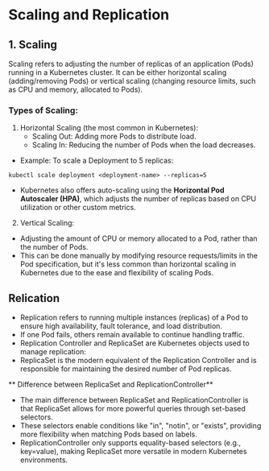 # Scaling and Replication

## 1. Scaling
Scaling refers to adjusting the number of replicas of an application (Pods) running in a Kubernetes cluster. It can be either horizontal scaling (adding/removing Pods) or vertical scaling (changing resource limits, such as CPU and memory, allocated to Pods).

### Types of Scaling:

1. Horizontal Scaling (the most common in Kubernetes):
    - Scaling Out: Adding more Pods to distribute load.
    - Scaling In: Reducing the number of Pods when the load decreases.

- Example: To scale a Deployment to 5 replicas:

`kubectl scale deployment <deployment-name> --replicas=5`

- Kubernetes also offers auto-scaling using the **Horizontal Pod Autoscaler (HPA)**, which adjusts the number of replicas based on CPU utilization or other custom metrics.

2. Vertical Scaling:

- Adjusting the amount of CPU or memory allocated to a Pod, rather than the number of Pods. 
- This can be done manually by modifying resource requests/limits in the Pod specification, but it's less common than horizontal scaling in Kubernetes due to the ease and flexibility of scaling Pods.

## Relication

- Replication refers to running multiple instances (replicas) of a Pod to ensure high availability, fault tolerance, and load distribution. 
- If one Pod fails, others remain available to continue handling traffic.
- Replication Controller and ReplicaSet are Kubernetes objects used to manage replication:
- ReplicaSet is the modern equivalent of the Replication Controller and is responsible for maintaining the desired number of Pod replicas.

** Difference between ReplicaSet and ReplicationController**
- The main difference between ReplicaSet and ReplicationController is that ReplicaSet allows for more powerful queries through set-based selectors.
- These selectors enable conditions like "in", "notin", or "exists", providing more flexibility when matching Pods based on labels.
- ReplicationController only supports equality-based selectors (e.g., key=value), making ReplicaSet more versatile in modern Kubernetes environments.
